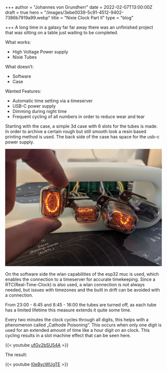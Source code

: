 +++
author = "Johannes von Grundherr"
date = 2022-02-07T13:00:00Z
draft = true
hero = "/images/3ebe0039-5c91-4512-9402-7386b7919a99.webp"
title = "Nixie Clock Part II"
type = "blog"

+++
A long time in a galaxy far far away there was an unfinished project that was sitting on a table just waiting to be completed.

What works:

* High Voltage Power supply
* Nixie Tubes

What doesn’t:

* Software
* Case

Wanted Features:

* Automatic time setting via a timeserver
* USB-C power supply
* Dimming during night time
* Frequent cycling of all numbers in order to reduce wear and tear

Starting with the case, a simple 3d case with 6 slots for the tubes is made. In order to archive a certain rough but still smooth look a resin based printing method is used. The back side of the case has space for the usb-c power supply.

![](/images/5c91e1fc-3454-4080-8c7d-b05185aa3b3a.jpeg)

On the software side the wlan capabilities of the esp32 muc is used, which enables the connection to a timeserver for accurate timekeeping. Since a RTC(Real-Time-Clock) is also used, a wlan connection is not always needed, but issues with timezones and the built in drift can be avoided with a connection.

From 23:00 - 6:45 and 8:45 - 16:00 the tubes are turned off, as each tube has a limited lifetime this measure extends it quite some time.

Every two minutes the clock cycles through all digits, this helps with a phenomenon called „Cathode Poisoning“. This occurs when only one digit is used for an extended amount of time like a hour digit on an clock. This cycling results in a slot machine effect that can be seen here.

{{< youtube [ufGv2bSU54A](https://youtu.be/ufGv2bSU54A "https://youtu.be/ufGv2bSU54A") >}}

The result:

{{< youtube [I0eBycWUgTE](https://youtu.be/I0eBycWUgTE "https://youtu.be/I0eBycWUgTE") >}}